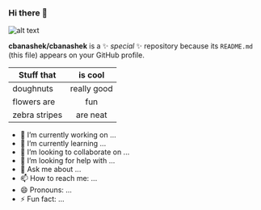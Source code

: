 ### Hi there 👋

![alt text](https://media.istockphoto.com/id/1479931026/photo/image-of-public-garden-flowerbed-by-chainlink-fence-planted-with-orange-african-marigolds-in.jpg?s=1024x1024&w=is&k=20&c=5WfUUpk9pNErxsk4r_ZpJQMjdtAv0kUCZVrIndUaWRs=)

[^1]: This is an example of what to if you want to create footnotes


**cbanashek/cbanashek** is a ✨ _special_ ✨ repository because its `README.md` (this file) appears on your GitHub profile.

| Stuff that    |is cool        |
| ------------- |:-------------:|
| doughnuts     | really good   |
| flowers are   | fun           |   
| zebra stripes | are neat      |   

- 🔭 I’m currently working on ...
- 🌱 I’m currently learning ...
- 👯 I’m looking to collaborate on ...
- 🤔 I’m looking for help with ...
- 💬 Ask me about ...
- 📫 How to reach me: ...
- 😄 Pronouns: ...
- ⚡ Fun fact: ...

